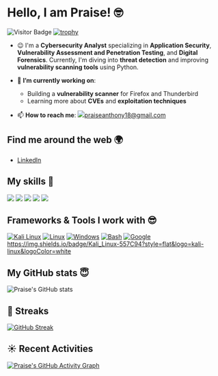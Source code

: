# Hello, I am Praise! 🤓

![Visitor Badge](https://komarev.com/ghpvc/?username=PraiseImafidon&color=red&style=plastic)
[![trophy](https://github-profile-trophy.vercel.app/?username=PraiseImafidon)](https://github.com/PraiseImafidon/github-profile-trophy)

- :wink: I'm a **Cybersecurity Analyst** specializing in **Application Security**, **Vulnerability Assessment and Penetration Testing**, and **Digital Forensics**. Currently, I'm diving into **threat detection** and improving **vulnerability scanning tools** using Python.
  
- 🌱 **I’m currently working on**:
  - Building a **vulnerability scanner** for Firefox and Thunderbird
  - Learning more about **CVEs** and **exploitation techniques**
  
- 📫 **How to reach me**: ![](https://img.shields.io/badge/Gmail-D14836?style=for-the-badge&logo=gmail&logoColor=white)[praiseanthony18@gmail.com](mailto:praiseanthony18@gmail.com)

## Find me around the web 🌍

- [LinkedIn]( https://www.linkedin.com/in/praise-imafidon-9855191b3)

## My skills 🚀
![](https://img.shields.io/badge/Penetration_Testing-000000?style=for-the-badge&logo=metasploit&logoColor=white)
![](https://img.shields.io/badge/Python-306998?style=for-the-badge&logo=python&logoColor=white)
![](https://img.shields.io/badge/Bash-4EAA25?style=for-the-badge&logo=gnubash&logoColor=white)
![](https://img.shields.io/badge/Network_Analysis-009639?style=for-the-badge&logo=wireshark&logoColor=white)
![](https://img.shields.io/badge/Digital_Forensics-FDB813?style=for-the-badge&logo=caine&logoColor=white)

## Frameworks & Tools I work with :sunglasses:
[![Kali Linux](https://img.shields.io/badge/Kali%20Linux-557C94?logo=kalilinux&logoColor=fff)](#)
[![Linux](https://img.shields.io/badge/Linux-FCC624?logo=linux&logoColor=black)](#)
[![Windows](https://custom-icon-badges.demolab.com/badge/Windows-0078D6?logo=windows11&logoColor=white)](#)
[![Bash](https://img.shields.io/badge/Bash-4EAA25?logo=gnubash&logoColor=fff)](#)
[![Google](https://img.shields.io/badge/Google-4285F4?logo=google&logoColor=white)](#)
https://img.shields.io/badge/Kali_Linux-557C94?style=flat&logo=kali-linux&logoColor=white


## My GitHub stats :innocent:
![Praise's GitHub stats](https://github-readme-stats.vercel.app/api?username=PraiseImafidon&count_private=true)

## 🌠 Streaks
[![GitHub Streak](https://github-readme-streak-stats.herokuapp.com/?user=PraiseImafidon&theme=dark)](https://git.io/streak-stats)

## ☀️ Recent Activities
[![Praise's GitHub Activity Graph](https://activity-graph.herokuapp.com/graph?username=PraiseImafidon)](https://github.com/ashutosh00710/github-readme-activity-graph)
